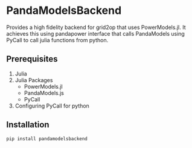 # PandaModelsBackend
Provides a high fidelity backend for grid2op that uses PowerModels.jl. It achieves this using pandapower interface that calls PandaModels using PyCall to call julia functions from python.

## Prerequisites
1. Julia
2. Julia Packages
    - PowerModels.jl
    - PandaModels.js
    - PyCall
3. Configuring PyCall for python

## Installation
```pip install pandamodelsbackend```

## 